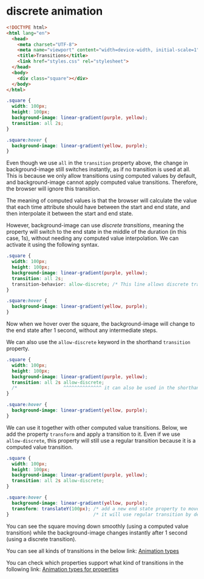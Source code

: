 # discrete animation

```html
<!DOCTYPE html>
<html lang="en">
  <head>
    <meta charset="UTF-8">
    <meta name="viewport" content="width=device-width, initial-scale=1">
    <title>Transitions</title>
    <link href="styles.css" rel="stylesheet">
  </head>
  <body>
    <div class="square"></div>
  </body>
</html>
```

```css
.square {
  width: 100px;
  height: 100px;
  background-image: linear-gradient(purple, yellow);
  transition: all 2s;
}

.square:hover {
  background-image: linear-gradient(yellow, purple);
}
```

Even though we use `all` in the `transition` property above, the change in background-image still switches instantly, as if no transition is used at all. This is because we only allow transitions using computed values by default, and background-image cannot apply computed value transitions. Therefore, the browser will ignore this transition.

The meaning of computed values is that the browser will calculate the value that each time attribute should have between the start and end state, and then interpolate it between the start and end state.

However, background-image can use *discrete transitions*, meaning the property will switch to the end state in the middle of the duration (in this case, 1s), without needing any computed value interpolation. We can activate it using the following syntax.

```css
.square {
  width: 100px;
  height: 100px;
  background-image: linear-gradient(purple, yellow);
  transition: all 2s;
  transition-behavior: allow-discrete; /* This line allows discrete transitions */
}

.square:hover {
  background-image: linear-gradient(yellow, purple);
}
```

Now when we hover over the square, the background-image will change to the end state after 1 second, without any intermediate steps.

We can also use the `allow-discrete` keyword in the shorthand `transition` property.

```css
.square {
  width: 100px;
  height: 100px;
  background-image: linear-gradient(purple, yellow);
  transition: all 2s allow-discrete;
  /*                 ^^^^^^^^^^^^^^ it can also be used in the shorthand */
}

.square:hover {
  background-image: linear-gradient(yellow, purple);
}
```

We can use it together with other computed value transitions. Below, we add the property `transform` and apply a transition to it. Even if we use `allow-discrete`, this property will still use a regular transition because it is a computed value transition.


```css
.square {
  width: 100px;
  height: 100px;
  background-image: linear-gradient(purple, yellow);
  transition: all 2s allow-discrete;
}

.square:hover {
  background-image: linear-gradient(yellow, purple);
  transform: translateY(100px); /* add a new end state property to move the square down */
}                               /* it will use regular transition by default */
```

You can see the square moving down smoothly (using a computed value transition) while the background-image changes instantly after 1 second (using a discrete transition).

You can see all kinds of transitions in the below link:
[Animation types](https://developer.mozilla.org/en-US/docs/Web/CSS/CSS_animated_properties)

You can check which properties support what kind of transitions in the following link:
[Animation types for properties](https://vallek.github.io/animatable-css/)



